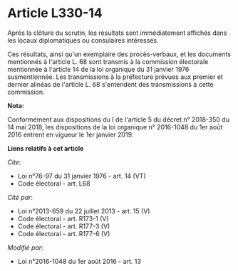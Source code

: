 # Article L330-14

Après la clôture du scrutin, les résultats sont immédiatement affichés dans les locaux diplomatiques ou consulaires
intéressés. 

Ces résultats, ainsi qu'un exemplaire des procès-verbaux, et les documents mentionnés à l'article L. 68 sont transmis à la
commission électorale mentionnée à l'article 14 de la loi organique du 31 janvier 1976 susmentionnée. Les transmissions à la
préfecture prévues aux premier et dernier alinéas de l'article L. 68 s'entendent des transmissions à cette commission.

**Nota:**

Conformément aux dispositions du I de l'article 5 du décret n° 2018-350 du 14 mai 2018, les dispositions de la loi organique
n° 2016-1048 du 1er août 2016 entrent en vigueur le 1er janvier 2019.

**Liens relatifs à cet article**

_Cite_:

  - Loi n°76-97 du 31 janvier 1976 - art. 14 (VT)
  - Code électoral - art. L68

_Cité par_:

  - Loi n°2013-659 du 22 juillet 2013 - art. 15 (V)
  - Code électoral - art. R173-1 (V)
  - Code électoral - art. R177-3 (V)
  - Code électoral - art. R177-6 (V)

_Modifié par_:

  - Loi n°2016-1048 du 1er août 2016 - art. 13
